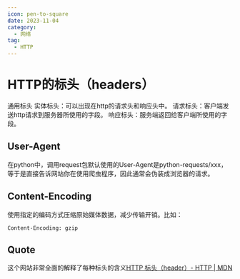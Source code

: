 ```yaml
---
icon: pen-to-square
date: 2023-11-04
category:
  - 网络
tag:
  - HTTP
---
```



# HTTP的标头（headers）

通用标头
实体标头：可以出现在http的请求头和响应头中。
请求标头：客户端发送http请求到服务器所使用的字段。
响应标头：服务端返回给客户端所使用的字段。

## User-Agent
在python中，调用request包默认使用的User-Agent是python-requests/xxx，等于是直接告诉网站你在使用爬虫程序，因此通常会伪装成浏览器的请求。

## Content-Encoding
使用指定的编码方式压缩原始媒体数据，减少传输开销。比如：
```
Content-Encoding: gzip
```

## Quote
这个网站非常全面的解释了每种标头的含义[HTTP 标头（header）- HTTP | MDN](https://developer.mozilla.org/zh-CN/docs/Web/HTTP/Headers)
